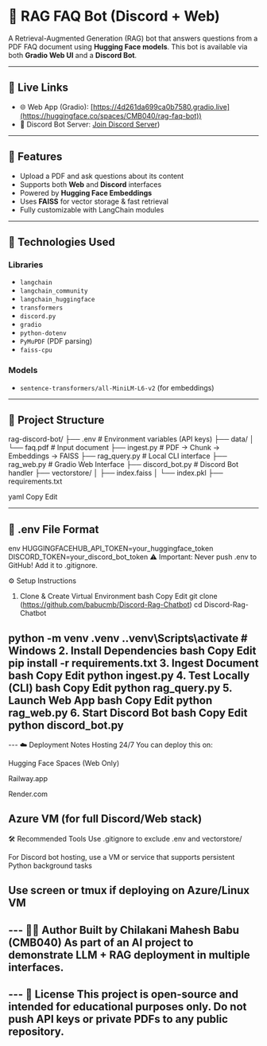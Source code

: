 # 🤖 RAG FAQ Bot (Discord + Web)

A Retrieval-Augmented Generation (RAG) bot that answers questions from a PDF FAQ document using **Hugging Face models**. This bot is available via both **Gradio Web UI** and a **Discord Bot**.

---

## 🔗 Live Links

- 🌐 Web App (Gradio): [https://4d261da699ca0b7580.gradio.live](https://huggingface.co/spaces/CMB040/rag-faq-bot))
- 💬 Discord Bot Server: [Join Discord Server](https://discord.gg/U5mczbRc))

---

## 📌 Features

- Upload a PDF and ask questions about its content
- Supports both **Web** and **Discord** interfaces
- Powered by **Hugging Face Embeddings**
- Uses **FAISS** for vector storage & fast retrieval
- Fully customizable with LangChain modules

---

## 🧠 Technologies Used

### Libraries
- `langchain`
- `langchain_community`
- `langchain_huggingface`
- `transformers`
- `discord.py`
- `gradio`
- `python-dotenv`
- `PyMuPDF` (PDF parsing)
- `faiss-cpu`

### Models
- `sentence-transformers/all-MiniLM-L6-v2` (for embeddings)

---

## 📁 Project Structure

rag-discord-bot/
├── .env # Environment variables (API keys)
├── data/
│ └── faq.pdf # Input document
├── ingest.py # PDF → Chunk → Embeddings → FAISS
├── rag_query.py # Local CLI interface
├── rag_web.py # Gradio Web Interface
├── discord_bot.py # Discord Bot handler
├── vectorstore/
│ ├── index.faiss
│ └── index.pkl
├── requirements.txt

yaml
Copy
Edit

---

## 🔐 .env File Format

env
HUGGINGFACEHUB_API_TOKEN=your_huggingface_token
DISCORD_TOKEN=your_discord_bot_token
⚠️ Important: Never push .env to GitHub! Add it to .gitignore.

⚙️ Setup Instructions
1. Clone & Create Virtual Environment
bash
Copy
Edit
git clone (https://github.com/babucmb/Discord-Rag-Chatbot)
cd Discord-Rag-Chatbot

python -m venv .venv
.\.venv\Scripts\activate  # Windows
2. Install Dependencies
bash
Copy
Edit
pip install -r requirements.txt
3. Ingest Document
bash
Copy
Edit
python ingest.py
4. Test Locally (CLI)
bash
Copy
Edit
python rag_query.py
5. Launch Web App
bash
Copy
Edit
python rag_web.py
6. Start Discord Bot
bash
Copy
Edit
python discord_bot.py
---
--- ☁️ Deployment Notes
Hosting 24/7
You can deploy this on:

Hugging Face Spaces (Web Only)

Railway.app

Render.com

Azure VM (for full Discord/Web stack)
---
🛠 Recommended Tools
Use .gitignore to exclude .env and vectorstore/

For Discord bot hosting, use a VM or service that supports persistent Python background tasks

Use screen or tmux if deploying on Azure/Linux VM
---
--- 👨‍💻 Author
Built by Chilakani Mahesh Babu (CMB040)
As part of an AI project to demonstrate LLM + RAG deployment in multiple interfaces.
---
--- 📜 License
This project is open-source and intended for educational purposes only. Do not push API keys or private PDFs to any public repository.
---

